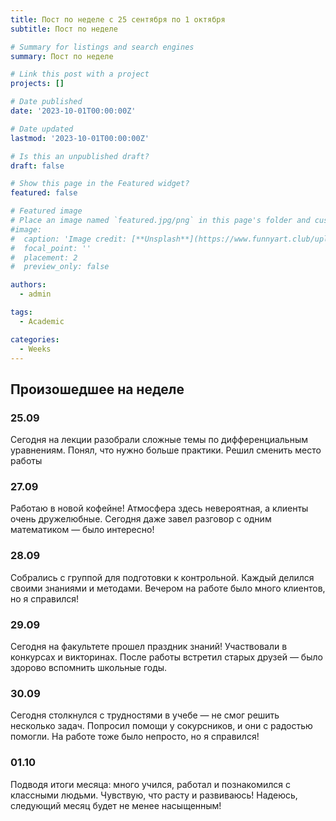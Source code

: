 ```yaml
---
title: Пост по неделе с 25 сентября по 1 октября
subtitle: Пост по неделе

# Summary for listings and search engines
summary: Пост по неделе

# Link this post with a project
projects: []

# Date published
date: '2023-10-01T00:00:00Z'

# Date updated
lastmod: '2023-10-01T00:00:00Z'

# Is this an unpublished draft?
draft: false

# Show this page in the Featured widget?
featured: false

# Featured image
# Place an image named `featured.jpg/png` in this page's folder and customize its options here.
#image:
#  caption: 'Image credit: [**Unsplash**](https://www.funnyart.club/uploads/posts/2022-10/1666335577_34-www-funnyart-club-p-kartinki-ucheba-obrazovanie-krasivo-35.jpg)'
#  focal_point: ''
#  placement: 2
#  preview_only: false

authors:
  - admin

tags:
  - Academic

categories:
  - Weeks
---
```


## Произошедшее на неделе

### 25.09

Сегодня на лекции разобрали сложные темы по дифференциальным уравнениям. Понял, что нужно больше практики. Решил сменить место работы

### 27.09

Работаю в новой кофейне! Атмосфера здесь невероятная, а клиенты очень дружелюбные. Сегодня даже завел разговор с одним математиком — было интересно!

### 28.09

Собрались с группой для подготовки к контрольной. Каждый делился своими знаниями и методами. Вечером на работе было много клиентов, но я справился!

### 29.09

Сегодня на факультете прошел праздник знаний! Участвовали в конкурсах и викторинах. После работы встретил старых друзей — было здорово вспомнить школьные годы.

### 30.09

Сегодня столкнулся с трудностями в учебе — не смог решить несколько задач. Попросил помощи у сокурсников, и они с радостью помогли. На работе тоже было непросто, но я справился!

### 01.10

Подводя итоги месяца: много учился, работал и познакомился с классными людьми. Чувствую, что расту и развиваюсь! Надеюсь, следующий месяц будет не менее насыщенным!




